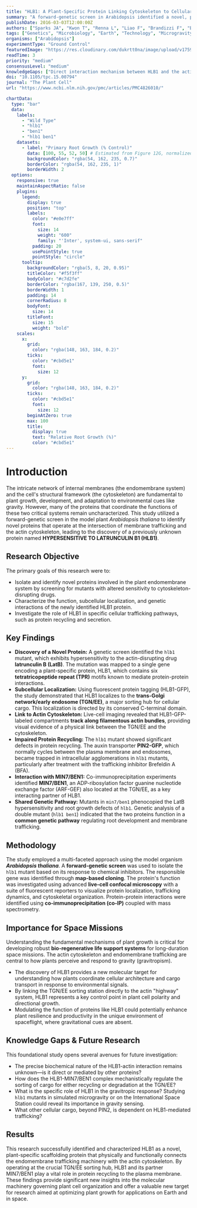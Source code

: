 ```yaml
---
title: "HLB1: A Plant-Specific Protein Linking Cytoskeleton to Cellular Trafficking in Arabidopsis"
summary: "A forward-genetic screen in Arabidopsis identified a novel, plant-specific protein, HLB1, that localizes to the trans-Golgi network/early endosome (TGN/EE). HLB1 links this critical cellular sorting station to the actin cytoskeleton, playing a key role in protein recycling to the cell surface, a process vital for plant growth and environmental response."
publishDate: 2016-03-03T12:00:00Z
authors: ["Sparks JA", "Kwon T", "Renna L", "Liao F", "Brandizzi F", "Blancaflor EB"]
tags: ["Genetics", "Microbiology", "Earth", "Technology", "Microgravity"]
organisms: ["Arabidopsis"]
experimentType: "Ground Control"
featuredImage: "https://res.cloudinary.com/dukrtt0na/image/upload/v1759680774/nn4p0nfomdxq76vaybdl.jpg"
readTime: 3
priority: "medium"
consensusLevel: "medium"
knowledgeGaps: ["Direct interaction mechanism between HLB1 and the actin cytoskeleton", "Biochemical nature of the HLB1-MIN7/BEN1 protein complex", "Role of HLB1 in plant gravitropism and response to spaceflight stressors", "Full range of cargo proteins regulated by the HLB1 pathway"]
doi: "10.1105/tpc.15.00794"
journal: "The Plant Cell"
url: "https://www.ncbi.nlm.nih.gov/pmc/articles/PMC4826010/"

chartData:
  type: "bar"
  data:
    labels:
      - "Wild Type"
      - "hlb1"
      - "ben1"
      - "hlb1 ben1"
    datasets:
      - label: "Primary Root Growth (% Control)"
        data: [100, 55, 52, 50] # Estimated from Figure 12G, normalized to wild-type control
        backgroundColor: "rgba(54, 162, 235, 0.7)"
        borderColor: "rgba(54, 162, 235, 1)"
        borderWidth: 2
  options:
    responsive: true
    maintainAspectRatio: false
    plugins:
      legend:
        display: true
        position: "top"
        labels:
          color: "#e0e7ff"
          font:
            size: 14
            weight: "600"
            family: "'Inter', system-ui, sans-serif"
          padding: 20
          usePointStyle: true
          pointStyle: "circle"
      tooltip:
        backgroundColor: "rgba(5, 8, 20, 0.95)"
        titleColor: "#f5f3ff"
        bodyColor: "#c7d2fe"
        borderColor: "rgba(167, 139, 250, 0.5)"
        borderWidth: 1
        padding: 14
        cornerRadius: 8
        bodyFont:
          size: 14
        titleFont:
          size: 15
          weight: "bold"
    scales:
      x:
        grid:
          color: "rgba(148, 163, 184, 0.2)"
        ticks:
          color: "#cbd5e1"
          font:
            size: 12
      y:
        grid:
          color: "rgba(148, 163, 184, 0.2)"
        ticks:
          color: "#cbd5e1"
          font:
            size: 12
        beginAtZero: true
        max: 100
        title:
          display: true
          text: "Relative Root Growth (%)"
          color: "#cbd5e1"
---
```


# Introduction
The intricate network of internal membranes (the endomembrane system) and the cell's structural framework (the cytoskeleton) are fundamental to plant growth, development, and adaptation to environmental cues like gravity. However, many of the proteins that coordinate the functions of these two critical systems remain uncharacterized. This study utilized a forward-genetic screen in the model plant *Arabidopsis thaliana* to identify novel proteins that operate at the intersection of membrane trafficking and the actin cytoskeleton, leading to the discovery of a previously unknown protein named **HYPERSENSITIVE TO LATRUNCULIN B1 (HLB1)**.

## Research Objective
The primary goals of this research were to:
- Isolate and identify novel proteins involved in the plant endomembrane system by screening for mutants with altered sensitivity to cytoskeleton-disrupting drugs.
- Characterize the function, subcellular localization, and genetic interactions of the newly identified HLB1 protein.
- Investigate the role of HLB1 in specific cellular trafficking pathways, such as protein recycling and secretion.

## Key Findings
- **Discovery of a Novel Protein:** A genetic screen identified the `hlb1` mutant, which exhibits hypersensitivity to the actin-disrupting drug **latrunculin B (LatB)**. The mutation was mapped to a single gene encoding a plant-specific protein, HLB1, which contains six **tetratricopeptide repeat (TPR)** motifs known to mediate protein-protein interactions.
- **Subcellular Localization:** Using fluorescent protein tagging (HLB1-GFP), the study demonstrated that HLB1 localizes to the **trans-Golgi network/early endosome (TGN/EE)**, a major sorting hub for cellular cargo. This localization is directed by its conserved C-terminal domain.
- **Link to Actin Cytoskeleton:** Live-cell imaging revealed that HLB1-GFP-labeled compartments **track along filamentous actin bundles**, providing visual evidence of a physical link between the TGN/EE and the cytoskeleton.
- **Impaired Protein Recycling:** The `hlb1` mutant showed significant defects in protein recycling. The auxin transporter **PIN2-GFP**, which normally cycles between the plasma membrane and endosomes, became trapped in intracellular agglomerations in `hlb1` mutants, particularly after treatment with the trafficking inhibitor Brefeldin A (BFA).
- **Interaction with MIN7/BEN1:** Co-immunoprecipitation experiments identified **MIN7/BEN1**, an ADP-ribosylation factor guanine nucleotide exchange factor (ARF-GEF) also located at the TGN/EE, as a key interacting partner of HLB1.
- **Shared Genetic Pathway:** Mutants in `min7/ben1` phenocopied the LatB hypersensitivity and root growth defects of `hlb1`. Genetic analysis of a double mutant (`hlb1 ben1`) indicated that the two proteins function in a **common genetic pathway** regulating root development and membrane trafficking.

## Methodology
The study employed a multi-faceted approach using the model organism ***Arabidopsis thaliana***. A **forward-genetic screen** was used to isolate the `hlb1` mutant based on its response to chemical inhibitors. The responsible gene was identified through **map-based cloning**. The protein's function was investigated using advanced **live-cell confocal microscopy** with a suite of fluorescent reporters to visualize protein localization, trafficking dynamics, and cytoskeletal organization. Protein-protein interactions were identified using **co-immunoprecipitation (co-IP)** coupled with mass spectrometry.

## Importance for Space Missions
Understanding the fundamental mechanisms of plant growth is critical for developing robust **bio-regenerative life support systems** for long-duration space missions. The actin cytoskeleton and endomembrane trafficking are central to how plants perceive and respond to gravity (gravitropism).
- The discovery of HLB1 provides a new molecular target for understanding how plants coordinate cellular architecture and cargo transport in response to environmental signals.
- By linking the TGN/EE sorting station directly to the actin "highway" system, HLB1 represents a key control point in plant cell polarity and directional growth.
- Modulating the function of proteins like HLB1 could potentially enhance plant resilience and productivity in the unique environment of spaceflight, where gravitational cues are absent.

## Knowledge Gaps & Future Research
This foundational study opens several avenues for future investigation:
- The precise biochemical nature of the HLB1-actin interaction remains unknown—is it direct or mediated by other proteins?
- How does the HLB1-MIN7/BEN1 complex mechanistically regulate the sorting of cargo for either recycling or degradation at the TGN/EE?
- What is the specific role of HLB1 in the gravitropic response? Studying `hlb1` mutants in simulated microgravity or on the International Space Station could reveal its importance in gravity sensing.
- What other cellular cargo, beyond PIN2, is dependent on HLB1-mediated trafficking?

## Results
This research successfully identified and characterized HLB1 as a novel, plant-specific scaffolding protein that physically and functionally connects the endomembrane trafficking machinery with the actin cytoskeleton. By operating at the crucial TGN/EE sorting hub, HLB1 and its partner MIN7/BEN1 play a vital role in protein recycling to the plasma membrane. These findings provide significant new insights into the molecular machinery governing plant cell organization and offer a valuable new target for research aimed at optimizing plant growth for applications on Earth and in space.